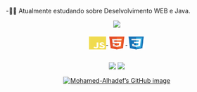 

-👨‍🏭 Atualmente estudando sobre Deselvolvimento WEB e Java.



<div align="center">
  <a href="https://github.com/Mohamed-Alhadef">
  <img height="150em" src="https://github-readme-stats.vercel.app/api?username=Mohamed-Alhadef&show_icons=true&theme=midnight-purple&include_all_commits=true&count_private=true"/>

<div style="display: inline_block"><br>
  <img align="center" alt="Rafa-Js" height="30" width="40" src="https://raw.githubusercontent.com/devicons/devicon/master/icons/javascript/javascript-plain.svg">
  <img align="center" alt="Rafa-HTML" height="30" width="40" src="https://raw.githubusercontent.com/devicons/devicon/master/icons/html5/html5-original.svg">
  <img align="center" alt="Rafa-CSS" height="30" width="40" src="https://raw.githubusercontent.com/devicons/devicon/master/icons/css3/css3-original.svg">
  
  ##
  
  <div> 
  <a href="https://instagram.com/davy_alhadef" target="_blank"><img src="https://img.shields.io/badge/-Instagram-%23E4405F?style=for-the-badge&logo=instagram&logoColor=white" target="_blank"></a> 
  <a href = "mailto:davyalhadef02@gmail.com"><img src="https://img.shields.io/badge/-Gmail-%23333?style=for-the-badge&logo=gmail&logoColor=white" target="_blank"></a>
  
 
<a href="https://github.com/Mohamed-Alhadef" target="_blank" rel="noopener noreferrer"><img src="https://crd.so/i/Mohamed-Alhadef?dark&removeLink" alt="Mohamed-Alhadef’s GitHub image" width="600" height="314" />
